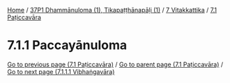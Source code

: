 
[Home](/) / [37P1 Dhammānuloma (1), Tikapaṭṭhānapāḷi (1)](../../../37P1.md) / [7 Vitakkattika](../../7.md) / [7.1 Paṭiccavāra](../7.1.md)

# 7.1.1 Paccayānuloma


[Go to previous page (7.1 Paṭiccavāra)](../7.1.md) / [Go to parent page (7.1 Paṭiccavāra)](../7.1.md) / [Go to next page (7.1.1.1 Vibhaṅgavāra)](7.1.1/7.1.1.1.md)


